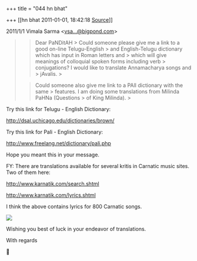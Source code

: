 +++
title = "044 hn bhat"

+++
[[hn bhat	2011-01-01, 18:42:18 [Source](https://groups.google.com/g/samskrita/c/DeBhdtr-xcg)]]



  
  

2011/1/1 Vimala Sarma \<[vsa...@bigpond.com]()\>

  

> 
> > 
> > Dear PaNDitAH >
> Could someone please give me a link to a good on-line Telugu-English > and English-Telugu dictionary which has input in Roman letters and > which will give meanings of colloquial spoken forms including verb > conjugations? I would like to translate Annamacharya songs and > jAvalis. >
> 
> > Could someone also give me link to a PAlI dictionary with the same > features. I am doing some translations from Milinda PaHNa (Questions > of King Milinda). >
> 
> > 

  

Try this link for Telugu - English Dictionary:

  

<http://dsal.uchicago.edu/dictionaries/brown/>

  

  

[](http://dsal.uchicago.edu/dictionaries/brown/)Try this link for Pali - English Dictionary:

  

<http://www.freelang.net/dictionary/pali.php>

  

Hope you meant this in your message.

  

FY: There are translations available for several kritis in Carnatic music sites. Two of them here:

  

<http://www.karnatik.com/search.shtml>

  

<http://www.karnatik.com/lyrics.shtml>

  

I think the above contains lyrics for 800 Carnatic songs.

  

![](https://2.bp.blogspot.com/_2Ks_Im1Ni8c/TRfov-5dErI/AAAAAAAACQs/qtpLpZW8etE/s400/New-Year-Wishes-Greetings.jpg)

  

  

Wishing you best of luck in your endeavor of translations.

  

[](http://www.freelang.net/dictionary/pali.php)With regards



